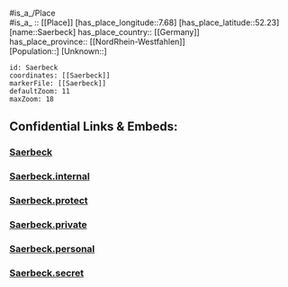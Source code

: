 ﻿---
location: [52.23,7.68] 
mapzoom: [7,12] 
mapmarker: city 
type: City
tags:
- geo/City


SpocWebEntityId: 33870
isDeleted: false
confidential: public

---
#is_a_/Place  
#is_a_ :: [[Place]] 
[has_place_longitude::7.68] 
[has_place_latitude::52.23] 
[name::Saerbeck] 
has_place_country:: [[Germany]]  
has_place_province:: [[NordRhein-Westfahlen]]  
[Population::] 
[Unknown::] 


```leaflet
id: Saerbeck
coordinates: [[Saerbeck]] 
markerFile: [[Saerbeck]] 
defaultZoom: 11 
maxZoom: 18
```


## Confidential Links & Embeds: 

### [Saerbeck](/_public/Earth/Continent/Europe/Europe~Central/Germany/Germany~West/Nord_Rhein-Westfalen/counties~NW/Steinfurt/cities~Steinfurt/Saerbeck.md) 

### [Saerbeck.internal](/_internal/Earth/Continent/Europe/Europe~Central/Germany/Germany~West/Nord_Rhein-Westfalen/counties~NW/Steinfurt/cities~Steinfurt/Saerbeck.internal.md) 

### [Saerbeck.protect](/_protect/Earth/Continent/Europe/Europe~Central/Germany/Germany~West/Nord_Rhein-Westfalen/counties~NW/Steinfurt/cities~Steinfurt/Saerbeck.protect.md) 

### [Saerbeck.private](/_private/Earth/Continent/Europe/Europe~Central/Germany/Germany~West/Nord_Rhein-Westfalen/counties~NW/Steinfurt/cities~Steinfurt/Saerbeck.private.md) 

### [Saerbeck.personal](/_personal/Earth/Continent/Europe/Europe~Central/Germany/Germany~West/Nord_Rhein-Westfalen/counties~NW/Steinfurt/cities~Steinfurt/Saerbeck.personal.md) 

### [Saerbeck.secret](/_secret/Earth/Continent/Europe/Europe~Central/Germany/Germany~West/Nord_Rhein-Westfalen/counties~NW/Steinfurt/cities~Steinfurt/Saerbeck.secret.md) 
